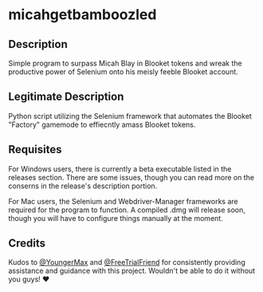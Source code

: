 # micahgetbamboozled

## Description

Simple program to surpass Micah Blay in Blooket tokens and wreak the productive power of Selenium onto his meisly feeble Blooket account.

## Legitimate Description

Python script utilizing the Selenium framework that automates the Blooket "Factory" gamemode to effiecntly amass Blooket tokens.

## Requisites
For Windows users, there is currently a beta executable listed in the releases section. There are some issues, though you can read more on the conserns in the release's description portion.

For Mac users, the Selenium and Webdriver-Manager frameworks are required for the program to function. A compiled .dmg will release soon, though you will have to configure things manually at the moment.

## Credits
Kudos to [@YoungerMax](https://github.com/YoungerMax) and [@FreeTrialFriend](https://github.com/FreeTrialFriend) for consistently providing assistance and guidance with this project. Wouldn't be able to do it without you guys! ♥️
